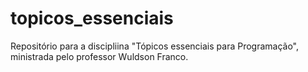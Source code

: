 # topicos_essenciais
Repositório para a discipliina "Tópicos essenciais para Programação", ministrada pelo professor Wuldson Franco.
